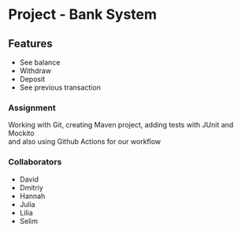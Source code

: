 # Project - Bank System

## Features 
* See balance
* Withdraw
* Deposit
* See previous transaction

### Assignment
Working with Git, creating Maven project, adding tests with JUnit and Mockito  
and also using Github Actions for our workflow

### Collaborators
* David
* Dmitriy
* Hannah
* Julia
* Lilia
* Selim